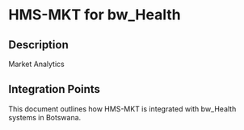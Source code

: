 # HMS-MKT for bw_Health

## Description

Market Analytics

## Integration Points

This document outlines how HMS-MKT is integrated with bw_Health systems in Botswana.
